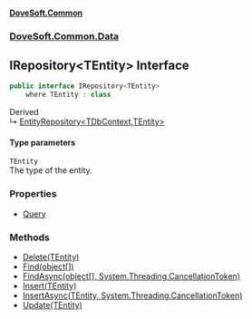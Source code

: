 #### [DoveSoft.Common](./index.md 'index')
### [DoveSoft.Common.Data](./DoveSoft-Common-Data.md 'DoveSoft.Common.Data')
## IRepository&lt;TEntity&gt; Interface
  
```csharp
public interface IRepository<TEntity>
    where TEntity : class
```
Derived  
&#8627; [EntityRepository&lt;TDbContext,TEntity&gt;](./DoveSoft-Common-Data-EntityRepository-TDbContext_TEntity-.md 'DoveSoft.Common.Data.EntityRepository&lt;TDbContext,TEntity&gt;')  
#### Type parameters
<a name='DoveSoft-Common-Data-IRepository-TEntity--TEntity'></a>
`TEntity`  
The type of the entity.  
  
### Properties
- [Query](./DoveSoft-Common-Data-IRepository-TEntity--Query.md 'DoveSoft.Common.Data.IRepository&lt;TEntity&gt;.Query')
### Methods
- [Delete(TEntity)](./DoveSoft-Common-Data-IRepository-TEntity--Delete(TEntity).md 'DoveSoft.Common.Data.IRepository&lt;TEntity&gt;.Delete(TEntity)')
- [Find(object[])](./DoveSoft-Common-Data-IRepository-TEntity--Find(object--).md 'DoveSoft.Common.Data.IRepository&lt;TEntity&gt;.Find(object[])')
- [FindAsync(object[], System.Threading.CancellationToken)](./DoveSoft-Common-Data-IRepository-TEntity--FindAsync(object--_System-Threading-CancellationToken).md 'DoveSoft.Common.Data.IRepository&lt;TEntity&gt;.FindAsync(object[], System.Threading.CancellationToken)')
- [Insert(TEntity)](./DoveSoft-Common-Data-IRepository-TEntity--Insert(TEntity).md 'DoveSoft.Common.Data.IRepository&lt;TEntity&gt;.Insert(TEntity)')
- [InsertAsync(TEntity, System.Threading.CancellationToken)](./DoveSoft-Common-Data-IRepository-TEntity--InsertAsync(TEntity_System-Threading-CancellationToken).md 'DoveSoft.Common.Data.IRepository&lt;TEntity&gt;.InsertAsync(TEntity, System.Threading.CancellationToken)')
- [Update(TEntity)](./DoveSoft-Common-Data-IRepository-TEntity--Update(TEntity).md 'DoveSoft.Common.Data.IRepository&lt;TEntity&gt;.Update(TEntity)')
